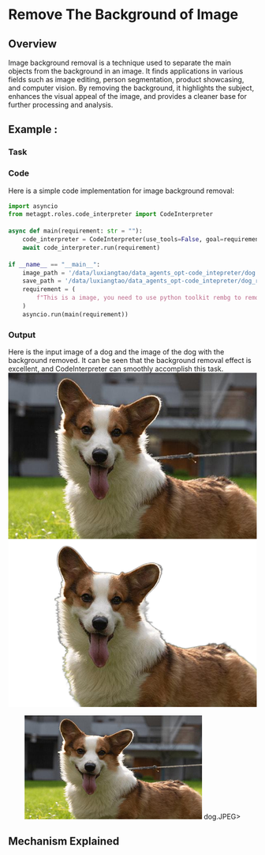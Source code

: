 # Remove The Background of Image

## Overview
Image background removal is a technique used to separate the main objects from the background in an image. It finds applications in various fields such as image editing, person segmentation, product showcasing, and computer vision. By removing the background, it highlights the subject, enhances the visual appeal of the image, and provides a cleaner base for further processing and analysis.
## Example : 

### Task

### Code
Here is a simple code implementation for image background removal:
```python
import asyncio
from metagpt.roles.code_interpreter import CodeInterpreter

async def main(requirement: str = ""):
    code_interpreter = CodeInterpreter(use_tools=False, goal=requirement)
    await code_interpreter.run(requirement)

if __name__ == "__main__":
    image_path = '/data/luxiangtao/data_agents_opt-code_intepreter/dog.JPEG'    
    save_path = '/data/luxiangtao/data_agents_opt-code_intepreter/dog_rmg.png'
    requirement = (
        f"This is a image, you need to use python toolkit rembg to remove the background of the image and save the result. image path:{image_path}; save path:{save_path}."
    )
    asyncio.run(main(requirement))
```
### Output
Here is the input image of a dog and the image of the dog with the background removed. It can be seen that the background removal effect is excellent, and CodeInterpreter can smoothly accomplish this task.
![dog.JPEG](../../../../../public/image/guide/use_cases/CodeInterpreter/dog.JPEG) ![dog_rmg.png](../../../../../public/image/guide/use_cases/CodeInterpreter/dog_rmg.png)
<div align=center>
<img src="../../../../../public/image/guide/use_cases/CodeInterpreter/dog.JPEG" width="360" height="210"> dog.JPEG>
</div>


## Mechanism Explained
